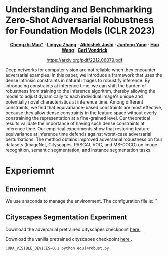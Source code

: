 # Understanding and Benchmarking Zero-Shot Adversarial Robustness for Foundation Models (ICLR 2023)

<p align="center">
  <p align="center" margin-bottom="0px">
    <a href="http://www.cs.columbia.edu/~mcz/"><strong>Chengzhi Mao*</strong></a>
    ·
    <a href=""><strong>Lingyu Zhang</strong></a>
    ·
    <a href=""><strong>Abhishek Joshi</strong></a>
    ·
    <a href="http://www.cs.columbia.edu/~junfeng/"><strong>Junfeng Yang</strong></a>
    ·
    <a href=""><strong>Hao Wang</strong></a>
    ·
    <a href="http://www.cs.columbia.edu/~vondrick/"><strong>Carl Vondrick</strong></a></p>
    <p align="center" margin-top="0px"><a href="https://arxiv.org/pdf/2212.06079.pdf">https://arxiv.org/pdf/2212.06079.pdf</a></p>
</p>


Deep networks for computer vision are not reliable when they encounter adversarial examples. In this paper, we introduce a framework that uses the dense intrinsic constraints in natural images to robustify inference. By introducing constraints at inference time, we can shift the burden of robustness from training to the inference algorithm, thereby allowing the model to adjust dynamically to each individual image's unique and potentially novel characteristics at inference time. Among different constraints, we find that equivariance-based constraints are most effective, because they allow dense constraints in the feature space without overly constraining the representation at a fine-grained level. Our theoretical results validate the importance of having such dense constraints at inference time. Our empirical experiments show that restoring feature equivariance at inference time defends against worst-case adversarial perturbations. The method obtains improved adversarial robustness on four datasets (ImageNet, Cityscapes, PASCAL VOC, and MS-COCO) on image recognition, semantic segmentation, and instance segmentation tasks. 

# Experiemnt

## Environment

We use anaconda to manage the environment. The configuration file is: ``

## Cityscapes Segmentation Experiment

Download the adversarial pretrained cityscapes checkpoint <a  href="https://cv.cs.columbia.edu/mcz/Equi4Robust/advtrain_drn_d_22_cityscapes.pth.tar">here </a>. 

Download the vanilla pretrained cityscapes checkpoint <a  href="https://cv.cs.columbia.edu/mcz/Equi4Robust/clean_drn_d_22_cityscapes.pth.tar">here </a>. 

`CUDA_VISIBLE_DEVICES=0,1 python equi4robust.py`
